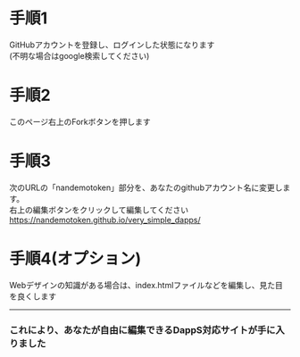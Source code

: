 # 手順1
GitHubアカウントを登録し、ログインした状態になります  
(不明な場合はgoogle検索してください)

# 手順2
このページ右上のForkボタンを押します

# 手順3
次のURLの「nandemotoken」部分を、あなたのgithubアカウント名に変更します。  
右上の編集ボタンをクリックして編集してください  
https://nandemotoken.github.io/very_simple_dapps/

# 手順4(オプション)
Webデザインの知識がある場合は、index.htmlファイルなどを編集し、見た目を良くします  

---
### これにより、あなたが自由に編集できるDappS対応サイトが手に入りました
